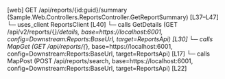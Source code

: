 [web] GET /api/reports/{id:guid}/summary  (Sample.Web.Controllers.ReportsController.GetReportSummary)  [L37–L47]
  └─ uses_client ReportsClient [L40]
    └─ calls GetDetails (GET /api/v2/reports/{*}/details, base=https://localhost:6001, config=Downstream:Reports:BaseUrl, target=ReportsApi) [L30]
    └─ calls MapGet (GET /api/reports/{*}, base=https://localhost:6001, config=Downstream:Reports:BaseUrl, target=ReportsApi) [L17]
    └─ calls MapPost (POST /api/reports/search, base=https://localhost:6001, config=Downstream:Reports:BaseUrl, target=ReportsApi) [L22]

